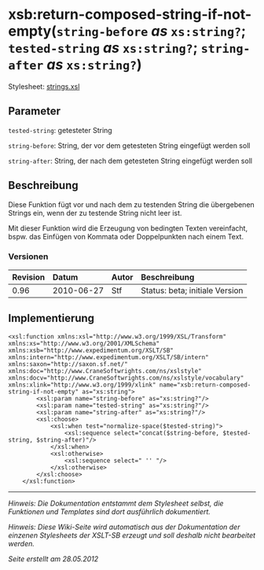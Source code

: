 # xsb:return-composed-string-if-not-empty(`string-before` _as_ `xs:string?`; `tested-string` _as_ `xs:string?`; `string-after` _as_ `xs:string?`) #

Stylesheet: [strings.xsl](http://code.google.com/p/xslt-sb/source/browse/trunk/xslt-sb/strings.xsl)

## Parameter ##
`tested-string`: getesteter String


`string-before`: String, der vor dem getesteten String eingefügt werden soll


`string-after`: String, der nach dem getesteten String eingefügt werden soll



## Beschreibung ##
Diese Funktion fügt vor und nach dem zu testenden String die übergebenen Strings ein, wenn der zu testende String nicht leer ist.

Mit dieser Funktion wird die Erzeugung von bedingten Texten vereinfacht, bspw. das Einfügen von Kommata oder Doppelpunkten nach einem Text.

### Versionen ###
| Revision | Datum | Autor | Beschreibung |
|:---------|:------|:------|:-------------|
| 0.96 | 2010-06-27 | Stf |   Status: beta;   initiale Version   |


## Implementierung ##
```
<xsl:function xmlns:xsl="http://www.w3.org/1999/XSL/Transform" xmlns:xs="http://www.w3.org/2001/XMLSchema" xmlns:xsb="http://www.expedimentum.org/XSLT/SB" xmlns:intern="http://www.expedimentum.org/XSLT/SB/intern" xmlns:saxon="http://saxon.sf.net/" xmlns:doc="http://www.CraneSoftwrights.com/ns/xslstyle" xmlns:docv="http://www.CraneSoftwrights.com/ns/xslstyle/vocabulary" xmlns:xlink="http://www.w3.org/1999/xlink" name="xsb:return-composed-string-if-not-empty" as="xs:string">
		<xsl:param name="string-before" as="xs:string?"/>
		<xsl:param name="tested-string" as="xs:string?"/>
		<xsl:param name="string-after" as="xs:string?"/>
		<xsl:choose>
			<xsl:when test="normalize-space($tested-string)">
				<xsl:sequence select="concat($string-before, $tested-string, $string-after)"/>
			</xsl:when>
			<xsl:otherwise>
				<xsl:sequence select=" '' "/>
			</xsl:otherwise>
		</xsl:choose>
	</xsl:function>
```


---


_Hinweis: Die Dokumentation entstammt dem Stylesheet selbst, die Funktionen und Templates sind dort ausführlich dokumentiert._

_Hinweis: Diese Wiki-Seite wird automatisch aus der Dokumentation der einzenen Stylesheets der XSLT-SB erzeugt und soll deshalb nicht bearbeitet werden._

_Seite erstellt am 28.05.2012_
